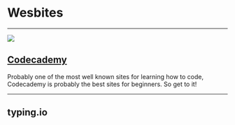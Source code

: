 # Wesbites

---

![](http://s3.amazonaws.com/codecademy-blog/assets/logo_blue_dark.png)

## [Codecademy](http://www.codecademy.com/)

Probably one of the most well known sites for learning how to code, Codecademy is probably the best sites for beginners. So get to it!

---

## typing.io



